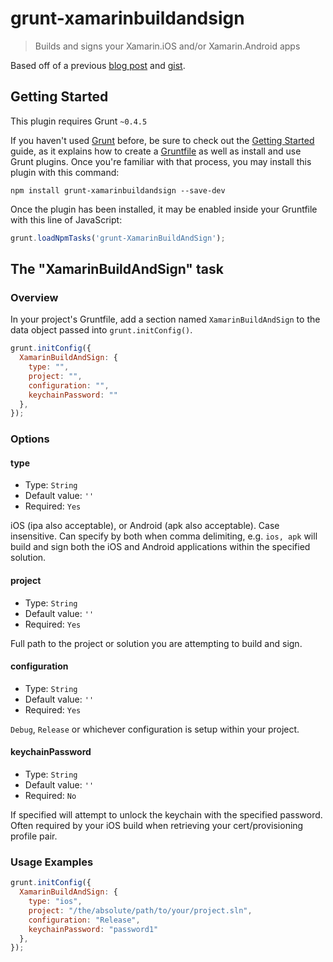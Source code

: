 # grunt-xamarinbuildandsign

> Builds and signs your Xamarin.iOS and/or Xamarin.Android apps

Based off of a previous [blog post](http://thetechnologystudio.co.uk/blog/building-and-uploading-a-xamarin-forms-solution-using-grunt/) and [gist](https://gist.github.com/robert-waggott/5bb6ff4d52b211c2012a).

## Getting Started
This plugin requires Grunt `~0.4.5`

If you haven't used [Grunt](http://gruntjs.com/) before, be sure to check out the [Getting Started](http://gruntjs.com/getting-started) guide, as it explains how to create a [Gruntfile](http://gruntjs.com/sample-gruntfile) as well as install and use Grunt plugins. Once you're familiar with that process, you may install this plugin with this command:

```shell
npm install grunt-xamarinbuildandsign --save-dev
```

Once the plugin has been installed, it may be enabled inside your Gruntfile with this line of JavaScript:

```js
grunt.loadNpmTasks('grunt-XamarinBuildAndSign');
```

## The "XamarinBuildAndSign" task

### Overview
In your project's Gruntfile, add a section named `XamarinBuildAndSign` to the data object passed into `grunt.initConfig()`.

```js
grunt.initConfig({
  XamarinBuildAndSign: {
    type: "",
    project: "",
    configuration: "",
    keychainPassword: ""
  },
});
```

### Options

#### type
* Type: `String`
* Default value: `''`
* Required: `Yes`

iOS (ipa also acceptable), or Android (apk also acceptable). Case insensitive. Can specify by both when comma delimiting, e.g. `ios, apk` will build and sign both the iOS and Android applications within the specified solution.

#### project
* Type: `String`
* Default value: `''`
* Required: `Yes`

Full path to the project or solution you are attempting to build and sign. 

#### configuration
* Type: `String`
* Default value: `''`
* Required: `Yes`

`Debug`, `Release` or whichever configuration is setup within your project. 

#### keychainPassword
* Type: `String`
* Default value: `''`
* Required: `No`

If specified will attempt to unlock the keychain with the specified password. Often required by your iOS build when retrieving your cert/provisioning profile pair. 

### Usage Examples

```js
grunt.initConfig({
  XamarinBuildAndSign: {
    type: "ios",
    project: "/the/absolute/path/to/your/project.sln",
    configuration: "Release",
    keychainPassword: "password1"
  },
});
```
